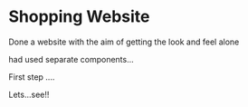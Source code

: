 # Shopping Website

Done a website with the aim of getting the look and feel alone

had used separate components...

First step ....

Lets...see!!
